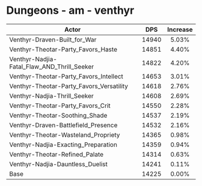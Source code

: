 # Dungeons - am - venthyr
| Actor | DPS | Increase |
|---|:---:|:---:|
|Venthyr-Draven-Built_for_War|14940|5.03%|
|Venthyr-Theotar-Party_Favors_Haste|14851|4.40%|
|Venthyr-Nadjia-Fatal_Flaw_AND_Thrill_Seeker|14822|4.20%|
|Venthyr-Theotar-Party_Favors_Intellect|14653|3.01%|
|Venthyr-Theotar-Party_Favors_Versatility|14618|2.76%|
|Venthyr-Nadjia-Thrill_Seeker|14608|2.69%|
|Venthyr-Theotar-Party_Favors_Crit|14550|2.28%|
|Venthyr-Theotar-Soothing_Shade|14537|2.19%|
|Venthyr-Draven-Battlefield_Presence|14532|2.16%|
|Venthyr-Theotar-Wasteland_Propriety|14365|0.98%|
|Venthyr-Nadjia-Exacting_Preparation|14359|0.94%|
|Venthyr-Theotar-Refined_Palate|14314|0.63%|
|Venthyr-Nadjia-Dauntless_Duelist|14241|0.11%|
|Base|14225|0.00%|
